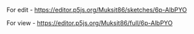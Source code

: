For edit - https://editor.p5js.org/Muksit86/sketches/6p-AlbPYO

For view - https://editor.p5js.org/Muksit86/full/6p-AlbPYO
